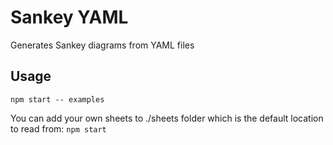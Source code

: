 # Sankey YAML

Generates Sankey diagrams from YAML files

## Usage

`npm start -- examples`

You can add your own sheets to ./sheets folder which is the default location to read from:
`npm start`
